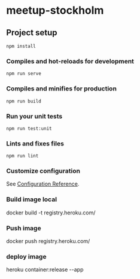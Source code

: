 # meetup-stockholm

## Project setup
```
npm install
```

### Compiles and hot-reloads for development
```
npm run serve
```

### Compiles and minifies for production
```
npm run build
```

### Run your unit tests
```
npm run test:unit
```

### Lints and fixes files
```
npm run lint
```

### Customize configuration
See [Configuration Reference](https://cli.vuejs.org/config/).


### Build image local
docker build -t registry.heroku.com/

### Push image 
docker push registry.heroku.com/

### deploy image
heroku container:release --app 
